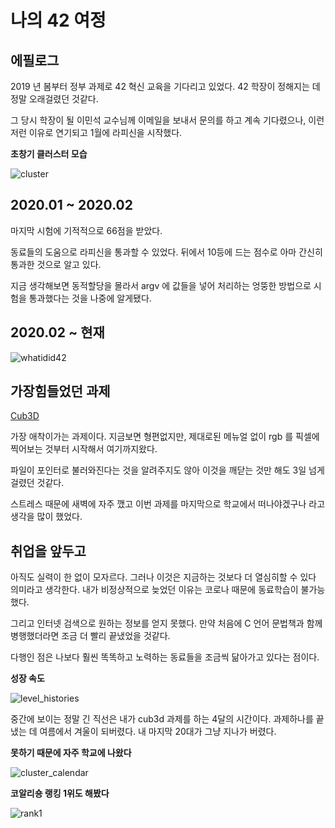 # 나의 42 여정

## 에필로그

2019 년 봄부터 정부 과제로 42 혁신 교육을 기다리고 있었다. 42 학장이 정해지는 데 정말 오래걸렸던 것같다.

그 당시 학장이 될 이민석 교수님께 이메일을 보내서 문의를 하고 계속 기다렸으나, 이런저런 이유로 연기되고 1월에 라피신을 시작했다.

**초창기 클러스터 모습**

![cluster](https://user-images.githubusercontent.com/59194905/116810785-af4aa380-ab80-11eb-8080-d3d772b44f9f.jpg)

## 2020.01 ~ 2020.02

마지막 시험에 기적적으로 66점을 받았다.

동료들의 도움으로 라피신을 통과할 수 있었다. 뒤에서 10등에 드는 점수로 아마 간신히 통과한 것으로 알고 있다.

지금 생각해보면 동적할당을 몰라서 argv 에 값들을 넣어 처리하는 엉뚱한 방법으로 시험을 통과했다는 것을 나중에 알게됐다.

## 2020.02 ~ 현재

![whatidid42](https://user-images.githubusercontent.com/59194905/116810988-cccc3d00-ab81-11eb-883d-4c55996e4a23.png)

## 가장힘들었던 과제

[Cub3D](https://github.com/PennyBlack2008/42_Cub3D)

가장 애착이가는 과제이다. 지금보면 형편없지만, 제대로된 메뉴얼 없이 rgb 를 픽셀에 찍어보는 것부터 시작해서 여기까지왔다.

파일이 포인터로 불러와진다는 것을 알려주지도 않아 이것을 깨닫는 것만 해도 3일 넘게 걸렸던 것같다. 

스트레스 때문에 새벽에 자주 깼고 이번 과제를 마지막으로 학교에서 떠나야겠구나 라고 생각을 많이 했었다.

## 취업을 앞두고

아직도 실력이 한 없이 모자르다. 그러나 이것은 지금하는 것보다 더 열심히할 수 있다 의미라고 생각한다. 내가 비정상적으로 늦었던 이유는 코로나 때문에 동료학습이 불가능했다.

그리고 인터넷 검색으로 원하는 정보를 얻지 못했다. 만약 처음에 C 언어 문법책과 함께 병행했더라면 조금 더 빨리 끝냈었을 것같다.

다행인 점은 나보다 훨씬 똑똑하고 노력하는 동료들을 조금씩 닮아가고 있다는 점이다.

**성장 속도**

![level_histories](https://user-images.githubusercontent.com/59194905/116811759-f25b4580-ab85-11eb-9487-21e3a672f236.png)

중간에 보이는 정말 긴 직선은 내가 cub3d 과제를 하는 4달의 시간이다. 과제하나를 끝냈는 데 여름에서 겨울이 되버렸다. 내 마지막 20대가 그냥 지나가 버렸다.

**못하기 때문에 자주 학교에 나왔다**

![cluster_calendar](https://user-images.githubusercontent.com/59194905/116812015-63e7c380-ab87-11eb-8085-6e0a3e081083.png)

**코알리숑 랭킹 1위도 해봤다**

![rank1](https://user-images.githubusercontent.com/59194905/116812240-c097ae00-ab88-11eb-94ea-beb504b80ef3.png)
